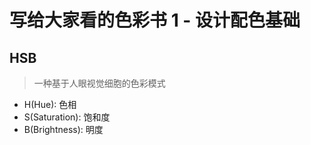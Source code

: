 # 写给大家看的色彩书 1 - 设计配色基础

## HSB
> 一种基于人眼视觉细胞的色彩模式
  * H(Hue): 色相
  * S(Saturation): 饱和度
  * B(Brightness): 明度
